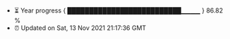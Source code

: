- ⏳ Year progress { ██████████████████████████▁▁▁▁ } 86.82 %
- ⏰ Updated on Sat, 13 Nov 2021 21:17:36 GMT

